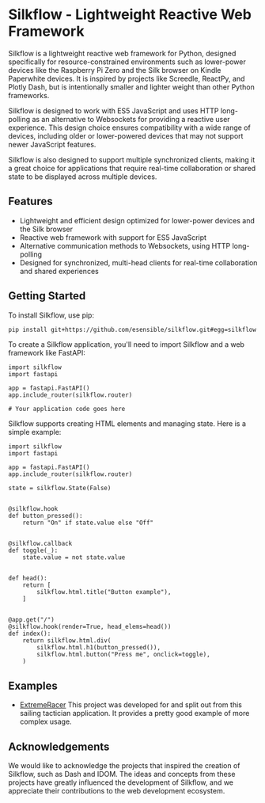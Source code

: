 # Silkflow - Lightweight Reactive Web Framework

Silkflow is a lightweight reactive web framework for Python, designed specifically for resource-constrained environments such as lower-power devices like the Raspberry Pi Zero and the Silk browser on Kindle Paperwhite devices. It is inspired by projects like Screedle, ReactPy, and Plotly Dash, but is intentionally smaller and lighter weight than other Python frameworks.

Silkflow is designed to work with ES5 JavaScript and uses HTTP long-polling as an alternative to Websockets for providing a reactive user experience. This design choice ensures compatibility with a wide range of devices, including older or lower-powered devices that may not support newer JavaScript features.

Silkflow is also designed to support multiple synchronized clients, making it a great choice for applications that require real-time collaboration or shared state to be displayed across multiple devices.

## Features

- Lightweight and efficient design optimized for lower-power devices and the Silk browser
- Reactive web framework with support for ES5 JavaScript
- Alternative communication methods to Websockets, using HTTP long-polling
- Designed for synchronized, multi-head clients for real-time collaboration and shared experiences

## Getting Started

To install Silkflow, use pip:

```bash
pip install git+https://github.com/esensible/silkflow.git#egg=silkflow
```

To create a Silkflow application, you'll need to import Silkflow and a web framework like FastAPI:

```
import silkflow
import fastapi

app = fastapi.FastAPI()
app.include_router(silkflow.router)

# Your application code goes here
```

Silkflow supports creating HTML elements and managing state. Here is a simple example:
```
import silkflow
import fastapi

app = fastapi.FastAPI()
app.include_router(silkflow.router)

state = silkflow.State(False)


@silkflow.hook
def button_pressed():
    return "On" if state.value else "Off"


@silkflow.callback
def toggle(_):
    state.value = not state.value


def head():
    return [
        silkflow.html.title("Button example"),
    ]


@app.get("/")
@silkflow.hook(render=True, head_elems=head())
def index():
    return silkflow.html.div(
        silkflow.html.h1(button_pressed()),
        silkflow.html.button("Press me", onclick=toggle),
    )
```


## Examples

* [ExtremeRacer](https://github.com/esensible/extremeracer) This project was developed for and split out from this sailing tactician application. It provides a pretty good example of more complex usage.

## Acknowledgements

We would like to acknowledge the projects that inspired the creation of Silkflow, such as Dash and IDOM. The ideas and concepts from these projects have greatly influenced the development of Silkflow, and we appreciate their contributions to the web development ecosystem.
